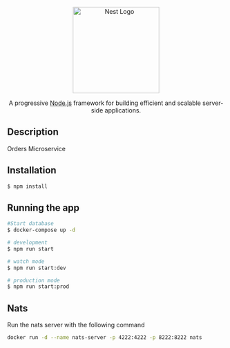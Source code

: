 <p align="center">
  <a href="http://nestjs.com/" target="blank"><img src="https://nestjs.com/img/logo-small.svg" width="200" alt="Nest Logo" /></a>
</p>

[circleci-image]: https://img.shields.io/circleci/build/github/nestjs/nest/master?token=abc123def456
[circleci-url]: https://circleci.com/gh/nestjs/nest

  <p align="center">A progressive <a href="http://nodejs.org" target="_blank">Node.js</a> framework for building efficient and scalable server-side applications.</p>

  <!--[![Backers on Open Collective](https://opencollective.com/nest/backers/badge.svg)](https://opencollective.com/nest#backer)
  [![Sponsors on Open Collective](https://opencollective.com/nest/sponsors/badge.svg)](https://opencollective.com/nest#sponsor)-->

## Description

Orders Microservice

## Installation

```bash
$ npm install
```

## Running the app

```bash
#Start database
$ docker-compose up -d

# development
$ npm run start

# watch mode
$ npm run start:dev

# production mode
$ npm run start:prod
```

## Nats

Run the nats server with the following command

```bash
docker run -d --name nats-server -p 4222:4222 -p 8222:8222 nats
```